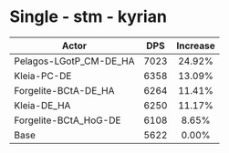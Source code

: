 # Single - stm - kyrian
| Actor | DPS | Increase |
|---|:---:|:---:|
|Pelagos-LGotP_CM-DE_HA|7023|24.92%|
|Kleia-PC-DE|6358|13.09%|
|Forgelite-BCtA-DE_HA|6264|11.41%|
|Kleia-DE_HA|6250|11.17%|
|Forgelite-BCtA_HoG-DE|6108|8.65%|
|Base|5622|0.00%|
